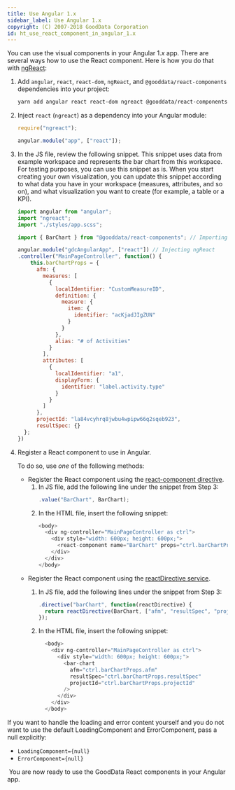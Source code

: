 ```yaml
---
title: Use Angular 1.x
sidebar_label: Use Angular 1.x
copyright: (C) 2007-2018 GoodData Corporation
id: ht_use_react_component_in_angular_1.x
---
```


You can use the visual components in your Angular 1._x_ app. There are several ways how to use the React component. Here is how you do that with [ngReact](http://ngreact.github.io/ngReact/):

1. Add `angular`, `react`, `react-dom`, `ngReact`, and `@gooddata/react-components` dependencies into your project:
    ```bash
    yarn add angular react react-dom ngreact @gooddata/react-components
    ```

2. Inject `react` \(`ngreact`\) as a dependency into your Angular module:
    ```javascript
    require("ngreact");

    angular.module("app", ["react"]);
    ```

3. In the JS file, review the following snippet.
   This snippet uses data from example workspace and represents the bar chart from this workspace. For testing purposes, you can use this snippet as is.
   When you start creating your own visualization, you can update this snippet according to what data you have in your workspace \(measures, attributes, and so on\), and what visualization you want to create \(for example, a table or a KPI\).
    ```javascript
    import angular from "angular";
    import "ngreact";
    import "./styles/app.scss";

    import { BarChart } from "@gooddata/react-components"; // Importing the required components

    angular.module("gdcAngularApp", ["react"]) // Injecting ngReact
    .controller("MainPageController", function() {
        this.barChartProps = {
          afm: {
            measures: [
              {
                localIdentifier: "CustomMeasureID",
                definition: {
                  measure: {
                    item: {
                      identifier: "acKjadJIgZUN"
                    }
                  }
                },
                alias: "# of Activities"
              }
            ],
            attributes: [
              {
                localIdentifier: "a1",
                displayForm: {
                  identifier: "label.activity.type"
                }
              }
            ]
          },
          projectId: "la84vcyhrq8jwbu4wpipw66q2sqeb923",
          resultSpec: {}
      };
    })
    ```

4. Register a React component to use in Angular.

   To do so, use _one_ of the following methods:
   * Register the React component using the
     [react-component directive](https://github.com/ngReact/ngReact#the-react-component-directive).
     1. In JS file, add the following line under the snippet from Step 3:
        ```javascript
        .value("BarChart", BarChart);
        ```
     2. In the HTML file, insert the following snippet:
        ```javascript
        <body>
          <div ng-controller="MainPageController as ctrl">
            <div style="width: 600px; height: 600px;">
              <react-component name="BarChart" props="ctrl.barChartProps"/>
            </div>
          </div>
        </body>
        ```
   * Register the React component using the
     [reactDirective service](https://github.com/ngReact/ngReact#the-reactdirective-service).
     1. In JS file, add the following lines under the snippet from Step 3:
        ```javascript
        .directive("barChart", function(reactDirective) {
          return reactDirective(BarChart, ["afm", "resultSpec", "projectId"]);
        });
        ```

     2. In the HTML file, insert the following snippet:
        ```javascript
          <body>
            <div ng-controller="MainPageController as ctrl">
              <div style="width: 600px; height: 600px;">
                <bar-chart
                  afm="ctrl.barChartProps.afm"
                  resultSpec="ctrl.barChartProps.resultSpec"
                  projectId="ctrl.barChartProps.projectId"
                />
              </div>
            </div>
          </body>
        ```

If you want to handle the loading and error content yourself and you do not want to use the default LoadingComponent and ErrorComponent, pass a null explicitly:

* `LoadingComponent={null}`
* `ErrorComponent={null}`

 You are now ready to use the GoodData React components in your Angular app.
